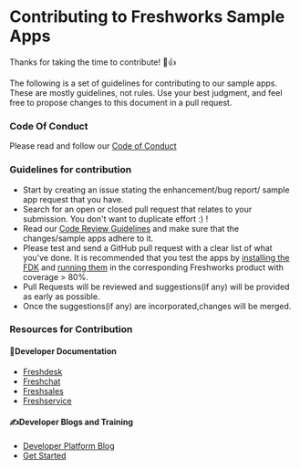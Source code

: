 # Contributing to Freshworks Sample Apps

Thanks for taking the time to contribute! :tada::+1:

The following is a set of guidelines for contributing to our sample apps. These are mostly guidelines, not rules. Use your best judgment, and feel free to propose changes to this document in a pull request.

### Code Of Conduct

Please read and follow our [Code of Conduct](CODE_OF_CONDUCT.MD)

### Guidelines for contribution
- Start by creating an issue stating the enhancement/bug report/ sample app request that you have.
- Search for an open or closed pull request that relates to your submission. You don't want to duplicate effort :) ! 
- Read our [Code Review Guidelines](https://developers.freshdesk.com/v2/docs/code-review-guidelines/) and make sure that the changes/sample apps adhere to it.
- Please test and send a GitHub pull request with a clear list of what you've done. It is recommended that you test the apps by [installing the FDK](https://developers.freshdesk.com/v2/docs/quick-start/) and [running them](https://developers.freshdesk.com/v2/docs/quick-start/#test_your_app) in the corresponding Freshworks product with coverage > 80%. 
- Pull Requests will be reviewed and suggestions(if any) will be provided as early as possible.
- Once the suggestions(if any) are incorporated,changes will be merged.

### Resources for Contribution

#### 📔Developer Documentation
- [Freshdesk](http://developers.freshdesk.com)
- [Freshchat](http://developers.freshchat.com)
- [Freshsales](http://developers.freshsales.io)
- [Freshservice](http://developers.freshservice.com)

#### ✍️Developer Blogs and Training
- [Developer Platform Blog](https://medium.com/freshworks-developer-blog)
- [Get Started](http://freshhuddle.github.io) 
